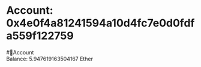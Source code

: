 
Account: 0x4e0f4a81241594a10d4fc7e0d0fdfa559f122759
===================================================
  
#📜Account  
Balance: 5.947619163504167 Ether